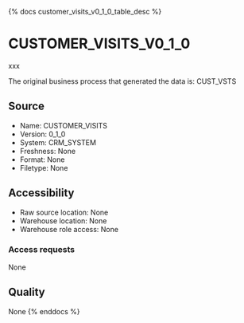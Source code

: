 {% docs customer_visits_v0_1_0_table_desc %}

# CUSTOMER_VISITS_V0_1_0
xxx

The original business process that generated the data is: CUST_VSTS

## Source
- Name: CUSTOMER_VISITS
- Version: 0_1_0
- System: CRM_SYSTEM
- Freshness: None
- Format: None
- Filetype: None

## Accessibility
- Raw source location: None
- Warehouse location: None
- Warehouse role access: None

### Access requests
None

## Quality
None
{% enddocs %}
